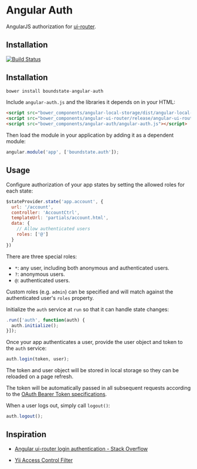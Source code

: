 # Angular Auth

AngularJS authorization for [ui-router](https://github.com/angular-ui/ui-router).

## Installation

[![Build Status](https://travis-ci.org/boundstate/angular-auth.svg)](https://travis-ci.org/boundstate/angular-auth)

## Installation

```js
bower install boundstate-angular-auth
```

Include `angular-auth.js` and the libraries it depends on in your HTML:

```html
<script src="bower_components/angular-local-storage/dist/angular-local-storage.js"></script>
<script src="bower_components/angular-ui-router/release/angular-ui-router.js"></script>
<script src="bower_components/angular-auth/angular-auth.js"></script>
```
    
Then load the module in your application by adding it as a dependent module:

```js
angular.module('app', ['boundstate.auth']);
```

## Usage

Configure authorization of your app states by setting the allowed roles for each state:

```js
$stateProvider.state('app.account', {
  url: '/account',
  controller: 'AccountCtrl',
  templateUrl: 'partials/account.html',
  data: {
    // Allow authenticated users
    roles: ['@']
  }
})
```
    
There are three special roles:

-  `*`: any user, including both anonymous and authenticated users.
-  `?`: anonymous users.
-  `@`: authenticated users.

Custom roles (e.g. `admin`) can be specified and will match against the authenticated user's `roles` property.

Initialize the `auth` service at `run` so that it can handle state changes:

```js
.run(['auth', function(auth) {
  auth.initialize();
}]);
```
    
Once your app authenticates a user, provide the user object and token to the `auth` service:

```js
auth.login(token, user);
```
    
The token and user object will be stored in local storage so they can be reloaded on a page refresh.

The token will be automatically passed in all subsequent requests according to the 
[OAuth Bearer Token specifications](http://tools.ietf.org/html/rfc6750).
    
When a user logs out, simply call `logout()`:

```js
auth.logout();
```

## Inspiration

* [Angular ui-router login authentication - Stack Overflow](http://stackoverflow.com/a/22540482)

* [Yii Access Control Filter](http://www.yiiframework.com/doc/guide/1.1/en/topics.auth#access-control-filter)
